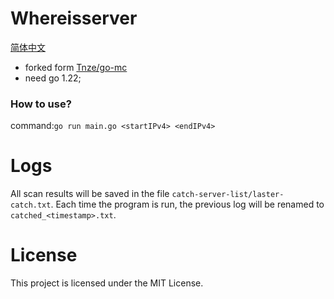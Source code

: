 # Whereisserver
[简体中文](https://github.com/WurtFun/whereisserver/blob/main/README_zhCN.md)
- forked form [Tnze/go-mc](https://github.com/Tnze/go-mc)
- need go 1.22;

### How to use?

command:`go run main.go <startIPv4> <endIPv4>`

# Logs
All scan results will be saved in the file `catch-server-list/laster-catch.txt`. Each time the program is run, the previous log will be renamed to `catched_<timestamp>.txt`.

# License
This project is licensed under the MIT License.

